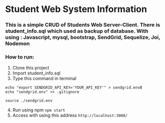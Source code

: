 # Student Web System Information

### This is a simple CRUD of Students Web Server-Client. There is student_info.sql which used as backup of database. With using : Javascript, mysql, bootstrap, SendGrid, Sequelize, Joi, Nodemon

### How to run:
1. Clone this project 
2. Import student_info.sql 
3. Type this command in terminal 

```
echo "export SENDGRID_API_KEY='YOUR_API_KEY'" > sendgrid.envB
echo "sendgrid.env" >> .gitignore

source ./sendgrid.env
```
4.  Run using npm 
``` npm start ``` 
5. Access with using this address 
``` http://localhost:3000/ ```
 




